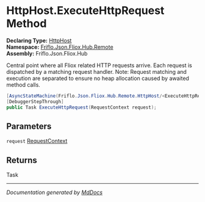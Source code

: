 ﻿<!--  
  <auto-generated>   
    The contents of this file were generated by a tool.  
    Changes to this file may be list if the file is regenerated  
  </auto-generated>   
-->

# HttpHost.ExecuteHttpRequest Method

**Declaring Type:** [HttpHost](../index.md)  
**Namespace:** [Friflo.Json.Fliox.Hub.Remote](../../index.md)  
**Assembly:** Friflo.Json.Fliox.Hub

Central point where all Fliox related HTTP requests arrive. Each request is dispatched by a matching request handler. Note: Request matching and execution are separated to ensure no heap allocation caused by awaited method calls. 

```csharp
[AsyncStateMachine(Friflo.Json.Fliox.Hub.Remote.HttpHost/<ExecuteHttpRequest>d__20)]
[DebuggerStepThrough]
public Task ExecuteHttpRequest(RequestContext request);
```

## Parameters

`request`  [RequestContext](../../RequestContext/index.md)

## Returns

Task

___

*Documentation generated by [MdDocs](https://github.com/ap0llo/mddocs)*
